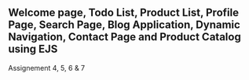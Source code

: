 Welcome page, Todo List, Product List, Profile Page, Search Page, Blog Application, Dynamic Navigation, Contact Page and Product Catalog using EJS
-----
Assignement 4, 5, 6 & 7
